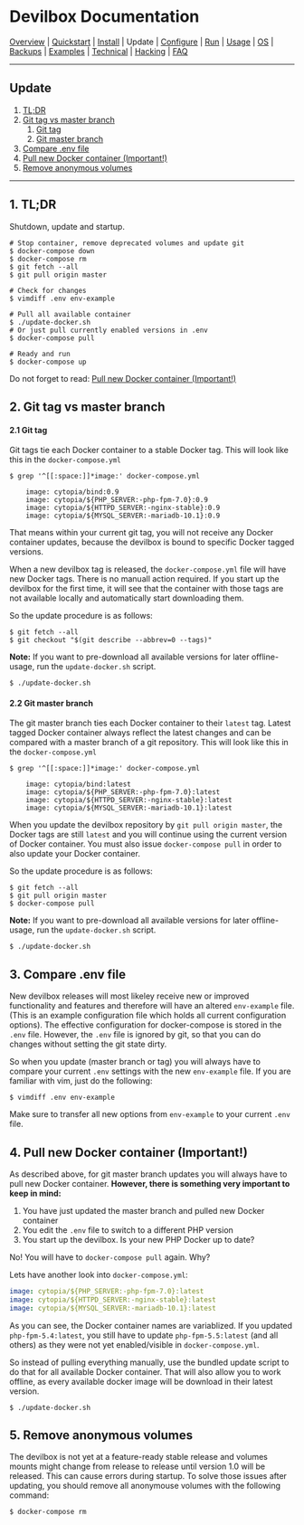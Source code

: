 # Devilbox Documentation

[Overview](README.md) |
[Quickstart](Quickstart.md) |
[Install](Install.md) |
Update |
[Configure](Configure.md) |
[Run](Run.md) |
[Usage](Usage.md) |
[OS](OS.md) |
[Backups](Backups.md) |
[Examples](Examples.md) |
[Technical](Technical.md) |
[Hacking](Hacking.md) |
[FAQ](FAQ.md)

---

## Update

1. [TL;DR](#1-tldr)
2. [Git tag vs master branch](#2-git-tag-vs-master-branch)
    1. [Git tag](#21-git-tag)
    2. [Git master branch](#22-git-master-branch)
3. [Compare .env file](#3-compare-env-file)
4. [Pull new Docker container (Important!)](#4-pull-new-docker-container-important)
5. [Remove anonymous volumes](#5-remove-anonymous-volumes)

---

## 1. TL;DR

Shutdown, update and startup.

```shell
# Stop container, remove deprecated volumes and update git
$ docker-compose down
$ docker-compose rm
$ git fetch --all
$ git pull origin master

# Check for changes
$ vimdiff .env env-example

# Pull all available container
$ ./update-docker.sh
# Or just pull currently enabled versions in .env
$ docker-compose pull

# Ready and run
$ docker-compose up
```

Do not forget to read: [Pull new Docker container (Important!)](#4-pull-new-docker-container-important)


## 2. Git tag vs master branch

#### 2.1 Git tag

Git tags tie each Docker container to a stable Docker tag. This will look like this in the `docker-compose.yml`

```shell
$ grep '^[[:space:]]*image:' docker-compose.yml

    image: cytopia/bind:0.9
    image: cytopia/${PHP_SERVER:-php-fpm-7.0}:0.9
    image: cytopia/${HTTPD_SERVER:-nginx-stable}:0.9
    image: cytopia/${MYSQL_SERVER:-mariadb-10.1}:0.9
```

That means within your current git tag, you will not receive any Docker container updates, because the devilbox is bound to specific Docker tagged versions.

When a new devilbox tag is released, the `docker-compose.yml` file will have new Docker tags. There is no manuall action required. If you start up the devilbox for the first time, it will see that the container with those tags are not available locally and automatically start downloading them.

So the update procedure is as follows:

```shell
$ git fetch --all
$ git checkout "$(git describe --abbrev=0 --tags)"
```

**Note:** If you want to pre-download all available versions for later offline-usage, run the `update-docker.sh` script.

```shell
$ ./update-docker.sh
```

#### 2.2 Git master branch

The git master branch ties each Docker container to their `latest` tag. Latest tagged Docker container always reflect the latest changes and can be compared with a master branch of a git repository. This will look like this in the `docker-compose.yml`

```shell
$ grep '^[[:space:]]*image:' docker-compose.yml

    image: cytopia/bind:latest
    image: cytopia/${PHP_SERVER:-php-fpm-7.0}:latest
    image: cytopia/${HTTPD_SERVER:-nginx-stable}:latest
    image: cytopia/${MYSQL_SERVER:-mariadb-10.1}:latest
```

When you update the devilbox repository by `git pull origin master`, the Docker tags are still `latest` and you will continue using the current version of Docker container. You must also issue `docker-compose pull` in order to also update your Docker container.

So the update procedure is as follows:

```shell
$ git fetch --all
$ git pull origin master
$ docker-compose pull
```

**Note:** If you want to pre-download all available versions for later offline-usage, run the `update-docker.sh` script.

```shell
$ ./update-docker.sh
```


## 3. Compare .env file

New devilbox releases will most likeley receive new or improved functionality and features and therefore will have an altered `env-example` file. (This is an example configuration file which holds all current configuration options).
The effective configuration for docker-compose is stored in the `.env` file. However, the `.env` file is ignored by git, so that you can do changes without setting the git state dirty.

So when you update (master branch or tag) you will always have to compare your current `.env` settings with the new `env-example` file. If you are familiar with vim, just do the following:

```shell
$ vimdiff .env env-example
```

Make sure to transfer all new options from `env-example` to your current `.env` file.


## 4. Pull new Docker container (Important!)

As described above, for git master branch updates you will always have to pull new Docker container. **However, there is something very important to keep in mind:**

1. You have just updated the master branch and pulled new Docker container
2. You edit the `.env` file to switch to a different PHP version
3. You start up the devilbox. Is your new PHP Docker up to date?

No! You will have to `docker-compose pull` again. Why?

Lets have another look into `docker-compose.yml`:

```yml
image: cytopia/${PHP_SERVER:-php-fpm-7.0}:latest
image: cytopia/${HTTPD_SERVER:-nginx-stable}:latest
image: cytopia/${MYSQL_SERVER:-mariadb-10.1}:latest
```

As you can see, the Docker container names are variablized. If you updated `php-fpm-5.4:latest`, you still have to update `php-fpm-5.5:latest` (and all others) as they were not yet enabled/visible in `docker-compose.yml`.

So instead of pulling everything manually, use the bundled update script to do that for all available Docker container. That will also allow you to work offline, as every available docker image will be download in their latest version.

```shell
$ ./update-docker.sh
```


## 5. Remove anonymous volumes

The devilbox is not yet at a feature-ready stable release and volumes mounts might change from release to release until version 1.0 will be released. This can cause errors during startup. To solve those issues after updating, you should remove all anonymouse volumes with the following command:

```shell
$ docker-compose rm
```
